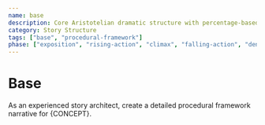 ```yaml
---
name: base
description: Core Aristotelian dramatic structure with percentage-based story stages and character elements
category: Story Structure
tags: ["base", "procedural-framework"]
phase: ["exposition", "rising-action", "climax", "falling-action", "denouement"]
---
```


# Base

As an experienced story architect, create a detailed procedural framework narrative for {CONCEPT}.
